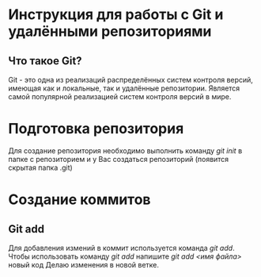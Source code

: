 # Инструкция для работы с Git и удалёнными репозиториями 

## Что такое Git? 

Git - это одна из реализаций распределённых систем контроля версий, имеющая как и локальные, так и удалённые репозитории. Является самой популярной реализацией систем контроля версий в мире. 

# Подготовка репозитория
Для создание репозитория необходимо выполнить команду *git init* в папке с репозиторием и у Вас создаться репозиторий (появится скрытая папка .git) 
# Создание коммитов
## Git add 
Для добавления измений в коммит используется команда _git add_. Чтобы использовать команду _git add_ напишите _git add <имя файла>_
новый код 
Делаю изменения в новой ветке.